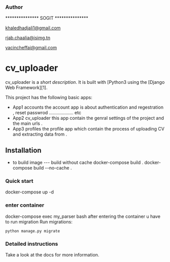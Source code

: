 ### Author
*************** SOGIT ***************

khaledhadjali1@gmail.com

rjab.chaalia@isimg.tn

yacincheffai@gmail.com

# cv_uploader

cv_uploader is a _short description_. It is built with [Python3 using the [Django Web Framework][1].

This project has the following basic apps:

* App1 accounts
the account app is about authentication and regestration , reset passwrod ................... etc
* App2 cv_uploader
this app contain the genral settings of the project and the main urls .
* App3 profiles
the profile app which contain the process of uploading CV and extracting data from .

## Installation
* to build image --- build without cache
docker-compose build .
docker-compose build --no-cache .
### Quick start
docker-compose up -d

### enter container
docker-compose exec my_parser bash
after entering the container u have to run migration
Run migrations:

    python manage.py migrate

### Detailed instructions

Take a look at the docs for more information.

[0]: https://www.python.org/
